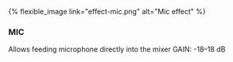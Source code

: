 ---
---

{% flexible_image link="effect-mic.png" alt="Mic effect" %}

### MIC
Allows feeding microphone directly into the mixer
GAIN: -18–18 dB
